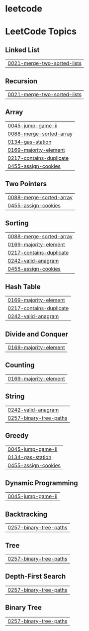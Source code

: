 # leetcode
<!---LeetCode Topics Start-->
# LeetCode Topics
## Linked List
|  |
| ------- |
| [0021-merge-two-sorted-lists](https://github.com/kyle-park-io/leetcode/tree/master/0021-merge-two-sorted-lists) |
## Recursion
|  |
| ------- |
| [0021-merge-two-sorted-lists](https://github.com/kyle-park-io/leetcode/tree/master/0021-merge-two-sorted-lists) |
## Array
|  |
| ------- |
| [0045-jump-game-ii](https://github.com/kyle-park-io/leetcode/tree/master/0045-jump-game-ii) |
| [0088-merge-sorted-array](https://github.com/kyle-park-io/leetcode/tree/master/0088-merge-sorted-array) |
| [0134-gas-station](https://github.com/kyle-park-io/leetcode/tree/master/0134-gas-station) |
| [0169-majority-element](https://github.com/kyle-park-io/leetcode/tree/master/0169-majority-element) |
| [0217-contains-duplicate](https://github.com/kyle-park-io/leetcode/tree/master/0217-contains-duplicate) |
| [0455-assign-cookies](https://github.com/kyle-park-io/leetcode/tree/master/0455-assign-cookies) |
## Two Pointers
|  |
| ------- |
| [0088-merge-sorted-array](https://github.com/kyle-park-io/leetcode/tree/master/0088-merge-sorted-array) |
| [0455-assign-cookies](https://github.com/kyle-park-io/leetcode/tree/master/0455-assign-cookies) |
## Sorting
|  |
| ------- |
| [0088-merge-sorted-array](https://github.com/kyle-park-io/leetcode/tree/master/0088-merge-sorted-array) |
| [0169-majority-element](https://github.com/kyle-park-io/leetcode/tree/master/0169-majority-element) |
| [0217-contains-duplicate](https://github.com/kyle-park-io/leetcode/tree/master/0217-contains-duplicate) |
| [0242-valid-anagram](https://github.com/kyle-park-io/leetcode/tree/master/0242-valid-anagram) |
| [0455-assign-cookies](https://github.com/kyle-park-io/leetcode/tree/master/0455-assign-cookies) |
## Hash Table
|  |
| ------- |
| [0169-majority-element](https://github.com/kyle-park-io/leetcode/tree/master/0169-majority-element) |
| [0217-contains-duplicate](https://github.com/kyle-park-io/leetcode/tree/master/0217-contains-duplicate) |
| [0242-valid-anagram](https://github.com/kyle-park-io/leetcode/tree/master/0242-valid-anagram) |
## Divide and Conquer
|  |
| ------- |
| [0169-majority-element](https://github.com/kyle-park-io/leetcode/tree/master/0169-majority-element) |
## Counting
|  |
| ------- |
| [0169-majority-element](https://github.com/kyle-park-io/leetcode/tree/master/0169-majority-element) |
## String
|  |
| ------- |
| [0242-valid-anagram](https://github.com/kyle-park-io/leetcode/tree/master/0242-valid-anagram) |
| [0257-binary-tree-paths](https://github.com/kyle-park-io/leetcode/tree/master/0257-binary-tree-paths) |
## Greedy
|  |
| ------- |
| [0045-jump-game-ii](https://github.com/kyle-park-io/leetcode/tree/master/0045-jump-game-ii) |
| [0134-gas-station](https://github.com/kyle-park-io/leetcode/tree/master/0134-gas-station) |
| [0455-assign-cookies](https://github.com/kyle-park-io/leetcode/tree/master/0455-assign-cookies) |
## Dynamic Programming
|  |
| ------- |
| [0045-jump-game-ii](https://github.com/kyle-park-io/leetcode/tree/master/0045-jump-game-ii) |
## Backtracking
|  |
| ------- |
| [0257-binary-tree-paths](https://github.com/kyle-park-io/leetcode/tree/master/0257-binary-tree-paths) |
## Tree
|  |
| ------- |
| [0257-binary-tree-paths](https://github.com/kyle-park-io/leetcode/tree/master/0257-binary-tree-paths) |
## Depth-First Search
|  |
| ------- |
| [0257-binary-tree-paths](https://github.com/kyle-park-io/leetcode/tree/master/0257-binary-tree-paths) |
## Binary Tree
|  |
| ------- |
| [0257-binary-tree-paths](https://github.com/kyle-park-io/leetcode/tree/master/0257-binary-tree-paths) |
<!---LeetCode Topics End-->